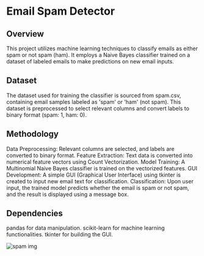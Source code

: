 # Email Spam Detector 

## Overview
This project utilizes machine learning techniques to classify emails as either spam or not spam (ham). It employs a Naive Bayes classifier trained on a dataset of labeled emails to make predictions on new email inputs.

## Dataset
The dataset used for training the classifier is sourced from spam.csv, containing email samples labeled as 'spam' or 'ham' (not spam). This dataset is preprocessed to select relevant columns and convert labels to binary format (spam: 1, ham: 0).

## Methodology
Data Preprocessing: Relevant columns are selected, and labels are converted to binary format.
Feature Extraction: Text data is converted into numerical feature vectors using Count Vectorization.
Model Training: A Multinomial Naive Bayes classifier is trained on the vectorized features.
GUI Development: A simple GUI (Graphical User Interface) using tkinter is created to input new email text for classification.
Classification: Upon user input, the trained model predicts whether the email is spam or not spam, and the result is displayed using a message box.

## Dependencies
pandas for data manipulation.
scikit-learn for machine learning functionalities.
tkinter for building the GUI.


![spam img](https://github.com/Husniahmed10/Email-Spam-Detector/assets/141121519/da3dbb0d-04c1-447e-bab0-d47918f6ce96)
